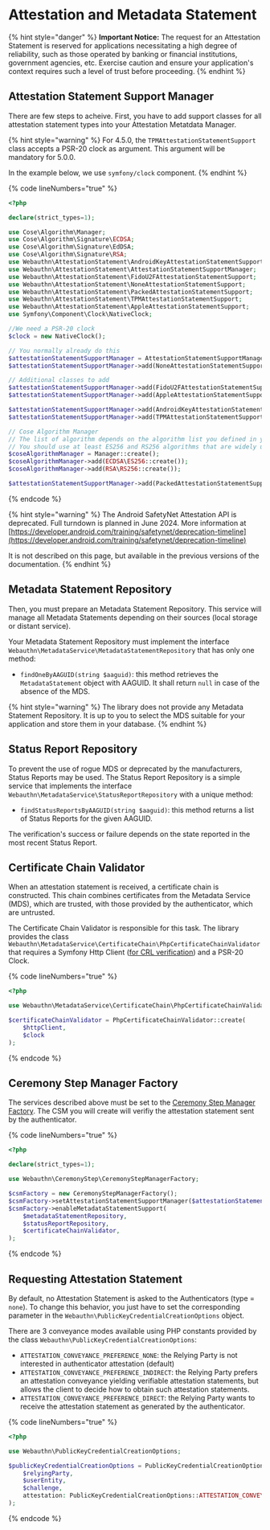 # Attestation and Metadata Statement

{% hint style="danger" %}
**Important Notice:** The request for an Attestation Statement is reserved for applications necessitating a high degree of reliability, such as those operated by banking or financial institutions, government agencies, etc. Exercise caution and ensure your application's context requires such a level of trust before proceeding.
{% endhint %}

## Attestation Statement Support Manager

There are few steps to acheive. First, you have to add support classes for all attestation statement types into your Attestation Metatdata Manager.

{% hint style="warning" %}
For 4.5.0, the `TPMAttestationStatementSupport` class accepts a PSR-20 clock as argument. This argument will be mandatory for 5.0.0.

In the example below, we use `symfony/clock` component.
{% endhint %}

{% code lineNumbers="true" %}
```php
<?php

declare(strict_types=1);

use Cose\Algorithm\Manager;
use Cose\Algorithm\Signature\ECDSA;
use Cose\Algorithm\Signature\EdDSA;
use Cose\Algorithm\Signature\RSA;
use Webauthn\AttestationStatement\AndroidKeyAttestationStatementSupport;
use Webauthn\AttestationStatement\AttestationStatementSupportManager;
use Webauthn\AttestationStatement\FidoU2FAttestationStatementSupport;
use Webauthn\AttestationStatement\NoneAttestationStatementSupport;
use Webauthn\AttestationStatement\PackedAttestationStatementSupport;
use Webauthn\AttestationStatement\TPMAttestationStatementSupport;
use Webauthn\AttestationStatement\AppleAttestationStatementSupport;
use Symfony\Component\Clock\NativeClock;

//We need a PSR-20 clock
$clock = new NativeClock();

// You normally already do this
$attestationStatementSupportManager = AttestationStatementSupportManager::create();
$attestationStatementSupportManager->add(NoneAttestationStatementSupport::create());

// Additional classes to add
$attestationStatementSupportManager->add(FidoU2FAttestationStatementSupport::create());
$attestationStatementSupportManager->add(AppleAttestationStatementSupport::create());

$attestationStatementSupportManager->add(AndroidKeyAttestationStatementSupport::create());
$attestationStatementSupportManager->add(TPMAttestationStatementSupport::create($clock));

// Cose Algorithm Manager
// The list of algorithm depends on the algorithm list you defined in your options
// You should use at least ES256 and RS256 algorithms that are widely used.
$coseAlgorithmManager = Manager::create();
$coseAlgorithmManager->add(ECDSA\ES256::create());
$coseAlgorithmManager->add(RSA\RS256::create());

$attestationStatementSupportManager->add(PackedAttestationStatementSupport::create($coseAlgorithmManager));
```
{% endcode %}

{% hint style="warning" %}
The Android SafetyNet Attestation API is deprecated. Full turndown is planned in June 2024. More information at [https://developer.android.com/training/safetynet/deprecation-timeline](https://developer.android.com/training/safetynet/deprecation-timeline)

It is not described on this page, but available in the previous versions of the documentation.
{% endhint %}

## Metadata Statement Repository

Then, you must prepare an Metadata Statement Repository. This service will manage all Metadata Statements depending on their sources (local storage or distant service).

Your Metadata Statement Repository must implement the interface `Webauthn\MetadataService\MetadataStatementRepository` that has only one method:

* `findOneByAAGUID(string $aaguid)`: this method retrieves the `MetadataStatement` object with AAGUID. It shall return `null` in case of the absence of the MDS.

{% hint style="warning" %}
The library does not provide any Metadata Statement Repository. It is up to you to select the MDS suitable for your application and store them in your database.
{% endhint %}

## Status Report Repository

To prevent the use of rogue MDS or deprecated by the manufacturers, Status Reports may be used. The Status Report Repository is a simple service that implements the interface `Webauthn\MetadataService\StatusReportRepository` with a unique method:

* `findStatusReportsByAAGUID(string $aaguid)`: this method returns a list of Status Reports for the given AAGUID.

The verification's success or failure depends on the state reported in the most recent Status Report.

## Certificate Chain Validator

When an attestation statement is received, a certificate chain is constructed. This chain combines certificates from the Metadata Service (MDS), which are trusted, with those provided by the authenticator, which are untrusted.

The Certificate Chain Validator is responsible for this task. The library provides the class `Webauthn\MetadataService\CertificateChain\PhpCertificateChainValidator`  that requires a Symfony Http Client ([for CRL verification](https://en.wikipedia.org/wiki/Certificate\_revocation\_list)) and a PSR-20 Clock.

{% code lineNumbers="true" %}
```php
<?php

use Webauthn\MetadataService\CertificateChain\PhpCertificateChainValidator;

$certificateChainValidator = PhpCertificateChainValidator::create(
    $httpClient,
    $clock
);
```
{% endcode %}

## Ceremony Step Manager Factory

The services described above must be set to the [Ceremony Step Manager Factory](../input-validation.md). The CSM you will create will verifiy the attestation statement sent by the authenticator.

{% code lineNumbers="true" %}
```php
<?php

declare(strict_types=1);

use Webauthn\CeremonyStep\CeremonyStepManagerFactory;

$csmFactory = new CeremonyStepManagerFactory();
$csmFactory->setAttestationStatementSupportManager($attestationStatementSupportManager);
$csmFactory->enableMetadataStatementSupport(
    $metadataStatementRepository,
    $statusReportRepository,
    $certificateChainValidator,
);
```
{% endcode %}

## Requesting Attestation Statement

By default, no Attestation Statement is asked to the Authenticators (type = `none`). To change this behavior, you just have to set the corresponding parameter in the `Webauthn\PublicKeyCredentialCreationOptions` object.

There are 3 conveyance modes available using PHP constants provided by the class `Webauthn\PublicKeyCredentialCreationOptions`:

* `ATTESTATION_CONVEYANCE_PREFERENCE_NONE`: the Relying Party is not interested in authenticator attestation (default)
* `ATTESTATION_CONVEYANCE_PREFERENCE_INDIRECT`: the Relying Party prefers an attestation conveyance yielding verifiable attestation statements, but allows the client to decide how to obtain such attestation statements.
* `ATTESTATION_CONVEYANCE_PREFERENCE_DIRECT`: the Relying Party wants to receive the attestation statement as generated by the authenticator.

{% code lineNumbers="true" %}
```php
<?php

use Webauthn\PublicKeyCredentialCreationOptions;

$publicKeyCredentialCreationOptions = PublicKeyCredentialCreationOptions::create(
    $relyingParty,
    $userEntity,
    $challenge,
    attestation: PublicKeyCredentialCreationOptions::ATTESTATION_CONVEYANCE_PREFERENCE_DIRECT,
);
```
{% endcode %}
